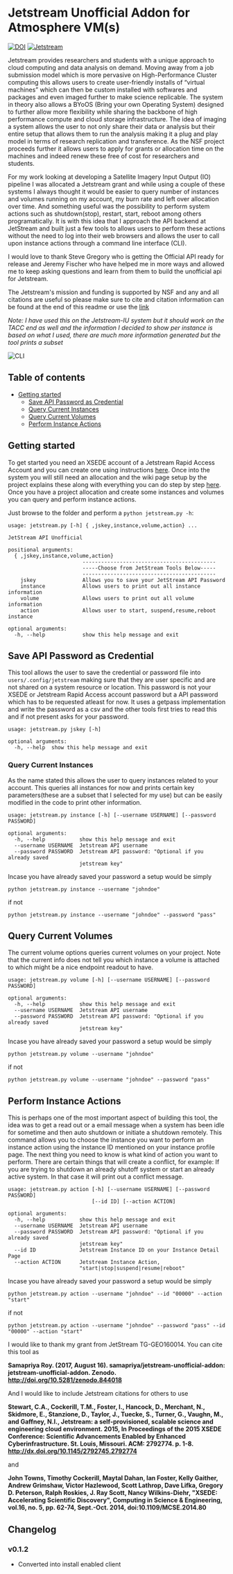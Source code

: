 # Jetstream Unofficial Addon for Atmosphere VM(s)
[![DOI](https://zenodo.org/badge/DOI/10.5281/zenodo.1196653.svg)](https://doi.org/10.5281/zenodo.1196653)
[![Jetstream](https://img.shields.io/badge/SupportedBy%3A-JetStream-brightgreen.svg)](https://jetstream-cloud.org/)

Jetstream provides researchers and students with a unique approach to cloud computing and data analysis on demand. Moving away from a job submission model which is more pervasive on High-Performance Cluster computing this allows users to create user-friendly installs of “virtual machines” which can then be custom installed with softwares and packages and even imaged further to make science replicable. The system in theory also allows a BYoOS (Bring your own Operating System) designed to further allow more flexibility while sharing the backbone of high performance compute and cloud storage infrastructure. The idea of imaging a system allows the user to not only share their data or analysis but their entire setup that allows them to run the analysis making it a plug and play model in terms of research replication and transference. As the NSF project proceeds further it allows users to apply for grants or allocation time on the machines and indeed renew these free of cost for researchers and students. 

For my work looking at developing a Satellite Imagery Input Output (IO) pipeline I was allocated a Jetstream grant and while using a couple of these systems I always thought it would be easier to query number of instances and volumes running on my account, my burn rate and left over allocation over time. And something useful was the possibility to perform system actions such as shutdown(stop), restart, start, reboot among others programatically. It is with this idea that I approach the API backend at JetStream and built just a few tools to allows users to perform these actions without the need to log into their web browsers and allows the user to call upon instance actions through a command line interface (CLI).

I would love to thank Steve Gregory who is getting the Official API ready for release and Jeremy Fischer who have helped me in more ways and allowed me to keep asking questions and learn from them to build the unofficial api for Jetstream.

The Jetstream's mission and funding is supported by NSF and any and all citations are useful so please make sure to cite and citation information can be found at the end of this readme or use the [link](https://jetstream-cloud.org/research/citing-jetstream.php)

*Note: I have used this on the Jetstream-IU system but it should work on the TACC end as well and the information I decided to show per instance is based on what I used, there are much more information generated but the tool prints a subset*

![CLI](http://i.imgur.com/52eJzp6.gif)

## Table of contents
* [Getting started](#getting-started)
    * [Save API Password as Credential](#save-api-password-as-credential)
    * [Query Current Instances](#query-current-instances)
    * [Query Current Volumes](#query-current-volumes)
    * [Perform Instance Actions](#perform-instance-actions)

## Getting started
To get started you need an XSEDE account of a Jetstream Rapid Access Account and you can create one using instructions [here](https://iujetstream.atlassian.net/wiki/display/JWT/Get+a+Jetstream+Rapid+Access+account). Once into the system you will still need an allocation and the wiki page setup by the project explains these along with everything you can do step by step [here](https://iujetstream.atlassian.net/wiki/spaces/JWT/overview). Once you have a project allocation and create some instances and volumes you can query and perform instance actions.

Just browse to the folder and perform a `python jetstream.py -h`:
```
usage: jetstream.py [-h] { ,jskey,instance,volume,action} ...

JetStream API Unofficial

positional arguments:
  { ,jskey,instance,volume,action}
                        -------------------------------------------
                        -----Choose from JetStream Tools Below-----
                        -------------------------------------------
    jskey               Allows you to save your JetStream API Password
    instance            Allows users to print out all instance information
    volume              Allows users to print out all volume information
    action              Allows user to start, suspend,resume,reboot instance

optional arguments:
  -h, --help            show this help message and exit

```

## Save API Password as Credential
This tool allows the user to save the credential or password file into ```users/.config/jetstream``` making sure that they are user specific and are not shared on a system resource or location. This password is not your XSEDE or Jetstream Rapid Access account password but a API password which has to be requested atleast for now. It uses a getpass implementation and write the password as a csv and the other tools first tries to read this and if not present asks for your password.

```
usage: jetstream.py jskey [-h]

optional arguments:
  -h, --help  show this help message and exit

```

### Query Current Instances
As the name stated this allows the user to query instances related to your account. This queries all instances for now and prints certain key parameters(these are a subset that I selected for my use) but can be easily modified in the code to print other information.

```
usage: jetstream.py instance [-h] [--username USERNAME] [--password PASSWORD]

optional arguments:
  -h, --help           show this help message and exit
  --username USERNAME  Jetstream API username
  --password PASSWORD  Jetstream API password: "Optional if you already saved
                       jetstream key"
```
Incase you have already saved your password a setup would be simply

```
python jetstream.py instance --username "johndoe"
```
if not
```
python jetstream.py instance --username "johndoe" --password "pass"
```
## Query Current Volumes
The current volume options queries current volumes on your project. Note that the current info does not tell you which instance a volume is attached to which might be a nice endpoint readout to have.

```
usage: jetstream.py volume [-h] [--username USERNAME] [--password PASSWORD]

optional arguments:
  -h, --help           show this help message and exit
  --username USERNAME  Jetstream API username
  --password PASSWORD  Jetstream API password: "Optional if you already saved
                       jetstream key"
```
Incase you have already saved your password a setup would be simply
```
python jetstream.py volume --username "johndoe"
```
if not
```
python jetstream.py volume --username "johndoe" --password "pass"
```
 
## Perform Instance Actions
This is perhaps one of the most important aspect of building this tool, the idea was to get a read out or a email message when a system has been idle for sometime and then auto shutdown or initiate a shutdown remotely. This command allows you to choose the instance you want to perform an instance action using the instance ID mentioned on your instance profile page. The next thing you need to know is what kind of action you want to perform. There are certain things that will create a conflict, for example: If you are trying to shutdown an already shutoff system or start an already active system. In that case it will print out a conflict message.

```
usage: jetstream.py action [-h] [--username USERNAME] [--password PASSWORD]
                           [--id ID] [--action ACTION]

optional arguments:
  -h, --help           show this help message and exit
  --username USERNAME  Jetstream API username
  --password PASSWORD  Jetstream API password: "Optional if you already saved
                       jetstream key"
  --id ID              Jetstream Instance ID on your Instance Detail Page
  --action ACTION      Jetstream Instance Action,
                       "start|stop|suspend|resume|reboot"
```
Incase you have already saved your password a setup would be simply
```
python jetstream.py action --username "johndoe" --id "00000" --action "start"
```
if not 
```
python jetstream.py action --username "johndoe" --password "pass" --id "00000" --action "start"
```


I would like to thank my grant from JetStream TG-GEO160014. You can cite this tool as 

**Samapriya Roy. (2017, August 16). samapriya/jetstream-unofficial-addon: jetstream-unofficial-addon. Zenodo. http://doi.org/10.5281/zenodo.844018**

And I would like to include Jetstream citations for others to use

**Stewart, C.A., Cockerill, T.M., Foster, I., Hancock, D., Merchant, N., Skidmore, E., Stanzione, D., Taylor, J., Tuecke, S., Turner, G., Vaughn, M., and Gaffney, N.I., Jetstream: a self-provisioned, scalable science and engineering cloud environment. 2015, In Proceedings of the 2015 XSEDE Conference: Scientific Advancements Enabled by Enhanced Cyberinfrastructure. St. Louis, Missouri.  ACM: 2792774.  p. 1-8. http://dx.doi.org/10.1145/2792745.2792774**

and

**John Towns, Timothy Cockerill, Maytal Dahan, Ian Foster, Kelly Gaither, Andrew Grimshaw, Victor Hazlewood, Scott Lathrop, Dave Lifka, Gregory D. Peterson, Ralph Roskies, J. Ray Scott, Nancy Wilkins-Diehr, "XSEDE: Accelerating Scientific Discovery", Computing in Science & Engineering, vol.16, no. 5, pp. 62-74, Sept.-Oct. 2014, doi:10.1109/MCSE.2014.80**

## Changelog

### v0.1.2
* Converted into install enabled client
